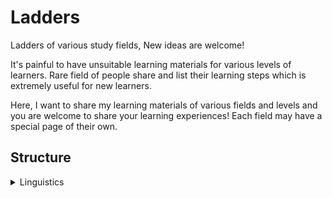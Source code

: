 # Ladders

Ladders of various study fields, New ideas are welcome!

It's painful to have unsuitable learning materials for various
levels of learners. Rare field of people share and list their learning
steps which is extremely useful for new learners.

Here, I want to share my learning materials of various fields and levels and
you are welcome to share your learning experiences! Each field may have a
special page of their own.

## Structure

<details>
<summary>Linguistics</summary>

+ <details>
    <summary>Chinese</summary>
  </details>
+ <details>
    <summary>English</summary>
  </details>
+ <details>
    <summary>Japanese</summary>
  </details>
+ <details>
    <summary>Math</summary>
    * <details>
        <summary>Probability</summary>
      </details>
  </details>
+ <details>
    <summary>Music</summary>
    * <details>
        <summary>Theory</summary>
      </details>
    * <details>
        <summary>Piano</summary>
      </details>
    * <details>
        <summary>Guitar</summary>
      </details>
  </details>
+ <details>
    <summary>Programming</summary>
    * <details>
        <summary>Scala</summary>
      </details>
    * <details>
        <summary>C++</summary>
      </details>
    * <details>
        <summary>Haskell</summary>
      </details>
    * <details>
        <summary>Rust</summary>
      </details>
    * <details>
        <summary>Coq</summary>
      </details>
    * <details>
        <summary>C</summary>
      </details>
    * <details>
        <summary>Java</summary>
      </details>
    * <details>
        <summary>Python</summary>
      </details>
  </details>

</details>


